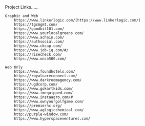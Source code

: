 Project Links……

    Graphic and Web
        https://www.linkerlogic.com/(https://www.linkerlogic.com/)
        https://tgcmgmt.com/
        https://goodbit101.com/
        https://www.yourlocalgreens.com/
        https://www.achain.com/
        https://authsocial.com/
        https://www.ckcap.com/
        https://www.job-iq.com/#/
        https://risecheck.com/
        https://www.uncb500.com/

    Web Only
        https://www.foundhotels.com/
        https://royalcareconnect.com/
        https://www.darkroomagency.com/
        https://ugdcorp.com/
        https://www.gokartkids.com/
        https://www.imequipped.com/
        https://www.instaagro.com/#
        https://www.ownyourgolfgame.com/
        https://premierhc.org/
        https://www.aglogicchemical.com/
        http://purple-window.com/
        https://www.hyperspaceventures.com/